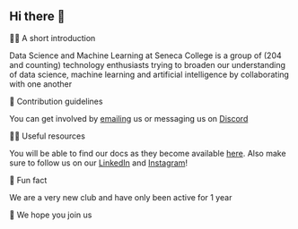 ## Hi there 👋

🙋‍♀️ A short introduction  

Data Science and Machine Learning at Seneca College is a group of (204 and counting) technology enthusiasts trying to broaden our understanding of data science, machine learning and artificial intelligence by collaborating with one another 

🌈 Contribution guidelines 

You can get involved by <a href="mailto:dsmlsenecacollege@gmail.com">emailing</a> us or messaging us on <a href="https://discord.gg/q35tUb5JFM">Discord</a>


👩‍💻 Useful resources 

You will be able to find our docs as they become available <a href="https://github.com/DSML-Seneca">here</a>. Also make sure to follow us on our <a href="https://www.linkedin.com/company/dsml-seneca/">LinkedIn</a> and <a href="https://www.instagram.com/dsmlsenecacollege/">Instagram</a>!


🍿 Fun fact

We are a very new club and have only been active for 1 year

💛 We hope you join us
